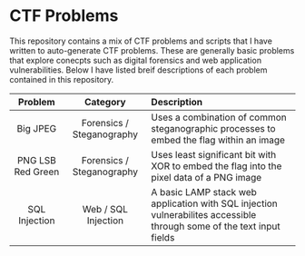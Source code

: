 # CTF Problems
This repository contains a mix of CTF problems and scripts that I have written to auto-generate CTF problems. These are generally basic problems that explore conecpts such as digital forensics and web application vulnerabilities. Below I have listed breif descriptions of each problem contained in this repository.

| Problem | Category | Description |
|  :---:  |  :----:  | :---        |
| Big JPEG | Forensics / Steganography | Uses a combination of common steganographic processes to embed the flag within an image |
| PNG LSB Red Green | Forensics / Steganography | Uses least significant bit with XOR to embed the flag into the pixel data of a PNG image |
| SQL Injection | Web / SQL Injection | A basic LAMP stack web application with SQL injection vulnerabilites accessible through some of the text input fields |